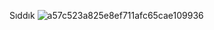 Sıddık
![a57c523a825e8ef711afc65cae109936](https://github.com/user-attachments/assets/f66dcb35-b9dc-44ee-b05d-391796cfbe82)
